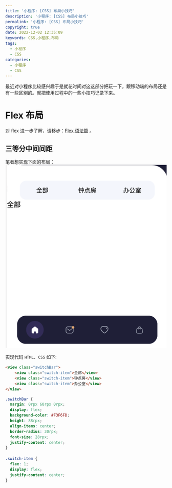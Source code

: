 ```yaml
---
title: '小程序: [CSS] 布局小技巧'
description: '小程序: [CSS] 布局小技巧'
permalink: '小程序: [CSS] 布局小技巧'
copyright: true
date: 2022-12-02 12:35:09
keywords: CSS,小程序,布局
tags:
  - 小程序
  - CSS
categories:
  - 小程序
  - CSS
---
```


最近对小程序比较感兴趣于是就花时间对这这部分把玩一下，跟移动端的布局还是有一些区别的。就把使用过程中的一些小技巧记录下来。

# Flex 布局 
对 flex 进一步了解，请移步：[Flex 语法篇](https://www.ruanyifeng.com/blog/2015/07/flex-grammar.html) 。

<!--more-->

## 三等分中间间距
笔者想实现下面的布局：
![flex](https://github.com/Bogon/blog_images/blob/main/css_flex/flex-01.png?raw=true)

实现代码 `HTML`、`CSS` 如下:
```HTML
<view class="switchBar">
	<view class="switch-item">全部</view>
	<view class="switch-item">钟点房</view>
	<view class="switch-item">办公室</view>
</view>
```

```CSS
.switchBar {
  margin: 0rpx 60rpx 0rpx;
  display: flex;
  background-color: #F3F6FD;
  height: 88rpx;
  align-items: center;
  border-radius: 30rpx;
  font-size: 28rpx;
  justify-content: center;
}

.switch-item {
  flex: 1;
  display: flex;
  justify-content: center;
}
```